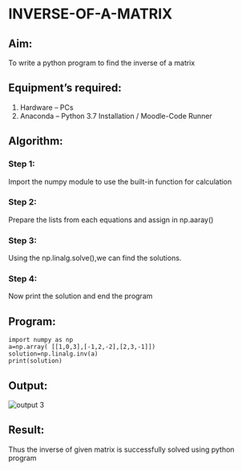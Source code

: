 # INVERSE-OF-A-MATRIX
## Aim:
To write a python program to find the inverse of a matrix
## Equipment’s required:
1. 	Hardware – PCs
2. 	Anaconda – Python 3.7 Installation / Moodle-Code Runner
## Algorithm:

### Step 1: 
Import the numpy module to use the built-in function for calculation 
### Step 2: 
Prepare the lists from each equations and assign in np.aaray()
### Step 3:
Using the np.linalg.solve(),we can find the solutions. 
### Step 4: 
Now print the solution and end the program

## Program:
```
import numpy as np
a=np.array( [[1,0,3],[-1,2,-2],[2,3,-1]])
solution=np.linalg.inv(a)
print(solution)
```
## Output:
![output 3](https://github.com/user-attachments/assets/3207e7d6-4f16-42e0-a671-c42be39294d5)

## Result:
Thus the inverse of given matrix is successfully solved using python program

